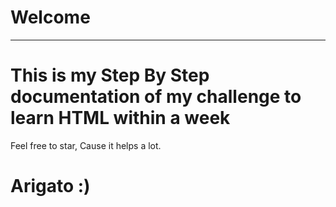 # Welcome
---
<!-- .....qqqqq.....q-->
# This is my Step By Step documentation of my challenge to learn HTML within a week
Feel free to star, Cause it helps a lot.
  
# Arigato :)

